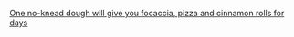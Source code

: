 [One no-knead dough will give you focaccia, pizza and cinnamon rolls for days](https://www.washingtonpost.com/news/voraciously/wp/2020/04/19/one-no-knead-dough-will-give-you-focaccia-pizza-and-cinnamon-rolls-for-days/)
